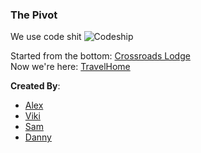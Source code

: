 ### The Pivot
We use code shit
![Codeship](https://codeship.com/projects/11111111111/status?branch=master)

Started from the bottom: [Crossroads Lodge](https://crossroads-lodge.herokuapp.com/)  
Now we're here: [TravelHome](http://mighty-escarpment-8434.herokuapp.com/)  
   
**Created By**:
* [Alex](https://github.com/dalexj)    
* [Viki](https://github.com/VikiAnn)  
* [Sam](https://github.com/skuhlmann)  
* [Danny](https://github.com/dglunz)  
